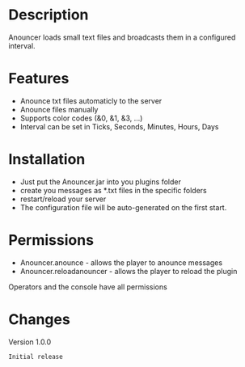  Description
=============

Anouncer loads small text files and broadcasts them in a configured interval.


 Features
=============

- Anounce txt files automaticly to the server
- Anounce files manually
- Supports color codes (&0, &1, &3, ...)
- Interval can be set in Ticks, Seconds, Minutes, Hours, Days


Installation
=============

- Just put the Anouncer.jar into you plugins folder
- create you messages as *.txt files in the specific folders
- restart/reload your server
- The configuration file will be auto-generated on the first start.


 Permissions
=============

- Anouncer.anounce - allows the player to anounce messages
- Anouncer.reloadanouncer - allows the player to reload the plugin

Operators and the console have all permissions


 Changes
=============

Version 1.0.0

    Initial release